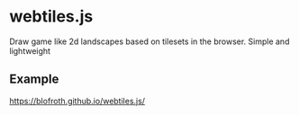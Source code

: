 # webtiles.js
Draw game like 2d landscapes based on tilesets in the browser. Simple and lightweight

## Example

https://blofroth.github.io/webtiles.js/
